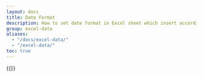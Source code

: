 ```yaml
---
layout: docs
title: Date Format
description: How to set date format in Excel sheet which insert according to the date that is being filled in the webpage.
group: excel-data
aliases:
  - "/docs/excel-data/"
  - "/excel-data/"
toc: true
---
```


{{<img excel-date-format.png>}}